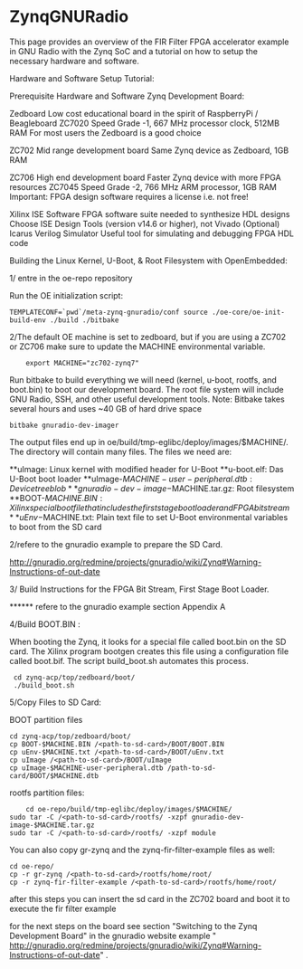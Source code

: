 # ZynqGNURadio

This page provides an overview of the FIR Filter FPGA accelerator example in GNU Radio with the Zynq SoC and a tutorial on how to setup the necessary hardware and software.

Hardware and Software Setup Tutorial:

Prerequisite Hardware and Software
Zynq Development Board:

Zedboard
Low cost educational board in the spirit of RaspberryPi / Beagleboard
ZC7020 Speed Grade -1, 667 MHz processor clock, 512MB RAM
For most users the Zedboard is a good choice

ZC702
Mid range development board
Same Zynq device as Zedboard, 1GB RAM

ZC706
High end development board
Faster Zynq device with more FPGA resources
ZC7045 Speed Grade -2, 766 MHz ARM processor, 1GB RAM
Important: FPGA design software requires a license i.e. not free!

Xilinx ISE Software
FPGA software suite needed to synthesize HDL designs
Choose ISE Design Tools (version v14.6 or higher), not Vivado
(Optional) Icarus Verilog Simulator
Useful tool for simulating and debugging FPGA HDL code

Building the Linux Kernel, U-Boot, & Root Filesystem with OpenEmbedded:

1/ entre in the oe-repo repository

Run the OE initialization script:

	TEMPLATECONF=`pwd`/meta-zynq-gnuradio/conf source ./oe-core/oe-init-build-env ./build ./bitbake

2/The default OE machine is set to zedboard, but if you are using a ZC702 or ZC706 make sure to update the MACHINE environmental variable.

      	export MACHINE="zc702-zynq7" 

Run bitbake to build everything we will need (kernel, u-boot, rootfs, and boot.bin) to boot our development board. The root file system will include GNU Radio, SSH, and other useful development tools.
Note: Bitbake takes several hours and uses ~40 GB of hard drive space

   	bitbake gnuradio-dev-imager

The output files end up in oe/build/tmp-eglibc/deploy/images/$MACHINE/. The directory will contain many files. The files we need are:


**uImage: Linux kernel with modified header for U-Boot
**u-boot.elf: Das U-Boot boot loader
**uImage-$MACHINE-user-peripheral.dtb: Device tree blob
**gnuradio-dev-image-$MACHINE.tar.gz: Root filesystem
**BOOT-$MACHINE.BIN: Xilinx special boot file that includes the first stage boot loader and FPGA bit stream
**uEnv-$MACHINE.txt: Plain text file to set U-Boot environmental variables to boot from the SD card

2/refere to the gnuradio example to prepare the SD Card.

http://gnuradio.org/redmine/projects/gnuradio/wiki/Zynq#Warning-Instructions-of-out-date

3/ Build Instructions for the FPGA Bit Stream, First Stage Boot Loader.

****** refere to the gnuradio example section Appendix A 

4/Build BOOT.BIN :

When booting the Zynq, it looks for a special file called boot.bin on the SD card. The Xilinx program bootgen creates this file using a configuration file called boot.bif. The script build_boot.sh automates this process.

     cd zynq-acp/top/zedboard/boot/
     ./build_boot.sh


5/Copy Files to SD Card:

BOOT partition files

	cd zynq-acp/top/zedboard/boot/
	cp BOOT-$MACHINE.BIN /<path-to-sd-card>/BOOT/BOOT.BIN
	cp uEnv-$MACHINE.txt /<path-to-sd-card>/BOOT/uEnv.txt
	cp uImage /<path-to-sd-card>/BOOT/uImage
	cp uImage-$MACHINE-user-peripheral.dtb /path-to-sd-card/BOOT/$MACHINE.dtb

rootfs partition files:

        cd oe-repo/build/tmp-eglibc/deploy/images/$MACHINE/
	sudo tar -C /<path-to-sd-card>/rootfs/ -xzpf gnuradio-dev-image-$MACHINE.tar.gz
	sudo tar -C /<path-to-sd-card>/rootfs/ -xzpf module
You can also copy gr-zynq and the zynq-fir-filter-example files as well:

 	cd oe-repo/
	cp -r gr-zynq /<path-to-sd-card>/rootfs/home/root/
	cp -r zynq-fir-filter-example /<path-to-sd-card>/rootfs/home/root/

after this steps you can insert the sd card in the ZC702 board and boot it to execute the fir filter example

for the next steps on the board see section "Switching to the Zynq Development Board" in the gnuradio website example " http://gnuradio.org/redmine/projects/gnuradio/wiki/Zynq#Warning-Instructions-of-out-date" .

 





